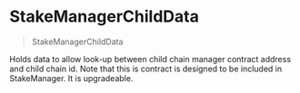 # StakeManagerChildData



> StakeManagerChildData

Holds data to allow look-up between child chain manager contract address and child chain id. Note that this is contract is designed to be included in StakeManager. It is upgradeable.





